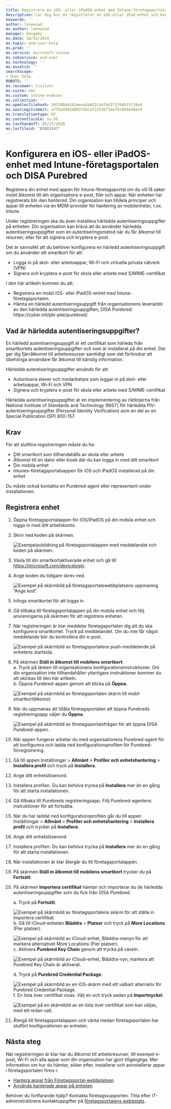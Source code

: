 ```yaml
---
title: Registrera en iOS- eller iPadOS-enhet med Intune-företagsportalen och DISA Purebred
description: Lär dig hur du registrerar en iOS-eller iPad-enhet och konfigurerar autentisering av härledd autentisering med DISA Purebred.
keywords: ''
author: lenewsad
ms.author: lanewsad
manager: dougeby
ms.date: 10/31/2019
ms.topic: end-user-help
ms.prod: ''
ms.service: microsoft-intune
ms.subservice: end-user
ms.technology: ''
ms.assetid: ''
searchScope:
- User help
ROBOTS: ''
ms.reviewer: tisilver
ms.suite: ems
ms.custom: intune-enduser
ms.collection: ''
ms.openlocfilehash: 50330bbdc61eeeada022c44f4d1f2f68b31f19a4
ms.sourcegitcommit: a77ba49424803fddcaf23326f1befbc004e48ac9
ms.translationtype: HT
ms.contentlocale: sv-SE
ms.lasthandoff: 05/27/2020
ms.locfileid: "83881547"
---
```

# <a name="set-up-ios-or-ipados-device-with-company-portal-and-disa-purebred"></a>Konfigurera en iOS- eller iPadOS-enhet med Intune-företagsportalen och DISA Purebred  

Registrera din enhet med appen för Intune-företagsportal om du vill få säker mobil åtkomst till din organisations e-post, filer och appar. När enheten har registrerats blir den *hanterad*. Din organisation kan tilldela principer och appar till enheten via en MDM-provider för hantering av mobilenheter, t.ex. Intune.  

Under registreringen ska du även installera härledda autentiseringsuppgifter på enheten. Din organisation kan kräva att du använder härledda autentiseringsuppgifter som en autentiseringsmetod när du får åtkomst till resurser, eller för att signera och kryptera e-post. 

Det är sannolikt att du behöver konfigurera en härledd autentiseringsuppgift om du använder ett smartkort för att:

* Logga in på skol- eller arbetsappar, Wi-Fi och virtuella privata nätverk (VPN)
* Signera och kryptera e-post för skola eller arbete med S/MIME-certifikat  

I den här artikeln kommer du att:  

   * Registrera en mobil iOS- eller iPadOS-enhet med Intune-företagsportalen.  
   * Hämta en härledd autentiseringsuppgift från organisationens leverantör av den härledda autentiseringsuppgiften, DISA Purebred: https:\//cyber.mil/pki-pke/purebred/.  

## <a name="what-are-derived-credentials"></a>Vad är härledda autentiseringsuppgifter?  
En härledd autentiseringsuppgift är ett certifikat som härleds från smartkortets autentiseringsuppgifter och som är installerat på din enhet. Det ger dig fjärråtkomst till arbetsresurser samtidigt som det förhindrar att obehöriga användare får åtkomst till känslig information.  

Härledda autentiseringsuppgifter används för att: 
* Autentisera elever och medarbetare som loggar in på skol- eller arbetsappar, Wi-Fi och VPN
* Signera och kryptera e-post för skola eller arbete med S/MIME-certifikat

Härledda autentiseringsuppgifter är en implementering av riktlinjerna från National Institute of Standards and Technology (NIST) för härledda PIV-autentiseringsuppgifter (Personal Identity Verification) som en del av en Special Publication (SP) 800-157.  

## <a name="prerequisites"></a>Krav

 För att slutföra registreringen måste du ha:

* Ditt smartkort som tillhandahålls av skola eller arbete
* Åtkomst till en dator eller kiosk där du kan logga in med ditt smartkort
* Din mobila enhet
* Intunes-företagsportalsappen för iOS och iPadOS installerad på din enhet   

Du måste också kontakta en Purebred-agent eller representant under installationen.      

## <a name="enroll-device"></a>Registrera enhet  
1. Öppna företagsportalappen för iOS/iPadOS på din mobila enhet och logga in med ditt arbetskonto.  

2. Skriv ned koden på skärmen.  

    ![Exempelavbildning på företagsportalappen med meddelandet och koden på skärmen.](./media/copy-code-intercede.png)  
3. Växla till din smartkortaktiverade enhet och gå till https://microsoft.com/devicelogin. 
4. Ange koden du tidigare skrev ned.  

    ![Exempel på skärmbild på företagsportalswebbplatsens uppmaning ”Ange kod”.](./media/enter-code-intercede.png)   

5. Infoga smartkortet för att logga in.  
6. Gå tillbaka till företagsportalappen på din mobila enhet och följ anvisningarna på skärmen för att registrera enheten.  
7. När registreringen är klar meddelar företagsportalen dig att du ska konfigurera smartkortet. Tryck på meddelandet. Om du inte får något meddelande bör du kontrollera din e-post.   

    ![Exempel på skärmbild av företagsportalens push-meddelande på enhetens startsida.](./media/action-required-in-app-intercede.png)  
8. På skärmen **Ställ in åtkomst till mobilens smartkort**:  
    a. Tryck på länken till organisationens konfigurationsinstruktioner. Om din organisation inte tillhandahåller ytterligare instruktioner kommer du att skickas till den här artikeln.  
    b. Öppna Purebred-appen genom att klicka på **Öppna**.  

    ![Exempel på skärmbild av företagsportalen skärm till mobil smartkortåtkomst.](./media/smart-card-open-disa-purebred.png)  
9. När du uppmanas att tillåta företagsportalen att öppna Purebreds registreringsapp väljer du **Öppna**.   

    ![Exempel på skärmbild av företagsportalsfrågan för att öppna DISA Purebred-appen.](./media/open-app-prompt-disa-purbred.png)  
10. När appen fungerar arbetar du med organisationens Purebred-agent för att konfigurera och ladda ned konfigurationsprofilen för Purebred-förregistrering.   
11. Gå till appen Inställningar > **Allmänt** > **Profiler och enhetshantering** > **Installera profil** och tryck på **Installera**.  
12. Ange ditt enhetslösenord.  
13. Installera profilen. Du kan behöva trycka på **Installera** mer än en gång för att starta installationen. 
14. Gå tillbaka till Purebreds registreringsapp. Följ Purebred-agentens instruktioner för att fortsätta.  
 
15. När du har laddat ned konfigurationsprofilen går du till appen Inställningar > **Allmänt** > **Profiler och enhetshantering** > **Installera profil** och trycker på **Installera**.   
16.  Ange ditt enhetslösenord.
17. Installera profilen. Du kan behöva trycka på **Installera** mer än en gång för att starta installationen. 
18. När installationen är klar återgår du till företagsportalappen.  
19.  På skärmen **Ställ in åtkomst till mobilens smartkort** trycker du på **Fortsätt**.  

20. På skärmen **Importera certifikat** hämtar och importerar du de härledda autentiseringsuppgifter som du fick från DISA Purebred.  

    a. Tryck på **Fortsätt**.   

    ![Exempel på skärmbild av företagsportalens skärm för att ställa in Importera certifikat.](./media/import-certificate-disa-purebred.png)  
    b. Gå till iCloud-enheten **Bläddra** > **Platser** och tryck på **More Locations** (Fler platser).  

    ![Exempel på skärmbild av iCloud-enhet, Bläddra-menyn för att markera alternativet More Locations (Fler platser).](./media/icloud-drive-more-locations.png)  
    c. Aktivera **Purebred Key Chain** genom att trycka på växeln.  

    ![Exempel på skärmbild av iCloud-enhet, Bläddra-vyn, markera att Purebred Key Chain är aktiverat.](./media/icloud-drive-enable-purebred-keychain.png)   

    d. Tryck på **Purebred Credential Package**.  

    ![Exempel på skärmbild av en iOS-skärm med ett valbart alternativ för Purebred Credential Package.](./media/purebred-credential-package.png)  
    f. En lista över certifikat visas. Välj en och tryck sedan på **Importnyckel**.  

    ![Exempel på en skärmbild av en lista över certifikat som kan väljas, med ett redan valt.](./media/import-purebred-keychain.png) 
21. Återgå till företagsportalappen och vänta medan företagsportalen har slutfört konfigurationen av enheten.   

## <a name="next-steps"></a>Nästa steg  
När registreringen är klar har du åtkomst till arbetsresurser, till exempel e-post, Wi-Fi och alla appar som din organisation har gjort tillgängliga. Mer information om hur du hämtar, söker efter, installerar och avinstallerar appar i företagsportalen finns i:

* [Hantera appar från Företagsportal-webbplatsen](manage-apps-cpweb.md)  
* [Använda hanterade appar på enheten](use-managed-apps-on-your-device-ios.md)  

Behöver du fortfarande hjälp? Kontakta företagssupporten. Titta efter IT-administratörens kontaktuppgifter på [företagsportalens webbplats](https://go.microsoft.com/fwlink/?linkid=2010980).
